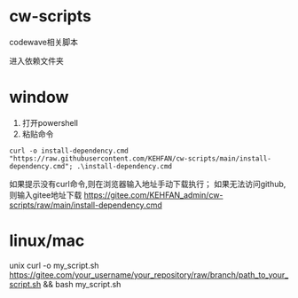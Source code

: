 # cw-scripts
codewave相关脚本

进入依赖文件夹

# window
1. 打开powershell
2. 粘贴命令
```shell
curl -o install-dependency.cmd "https://raw.githubusercontent.com/KEHFAN/cw-scripts/main/install-dependency.cmd"; .\install-dependency.cmd
```
如果提示没有curl命令,则在浏览器输入地址手动下载执行；
如果无法访问github,则输入gitee地址下载
https://gitee.com/KEHFAN_admin/cw-scripts/raw/main/install-dependency.cmd

# linux/mac
unix curl -o my_script.sh https://gitee.com/your_username/your_repository/raw/branch/path_to_your_script.sh && bash my_script.sh